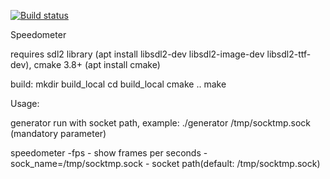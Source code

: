 [![Build status](https://ci.appveyor.com/api/projects/status/xxcuo3ulvi5lk5qg?svg=true)](https://ci.appveyor.com/project/Defvyb/speedometer)

Speedometer

requires sdl2 library (apt install libsdl2-dev libsdl2-image-dev libsdl2-ttf-dev), cmake 3.8+ (apt install cmake)

build:
mkdir build_local
cd build_local
cmake ..
make

Usage:

generator
run with socket path, example:
./generator /tmp/socktmp.sock (mandatory parameter)

speedometer
-fps - show frames per seconds
-sock_name=/tmp/socktmp.sock - socket path(default: /tmp/socktmp.sock)